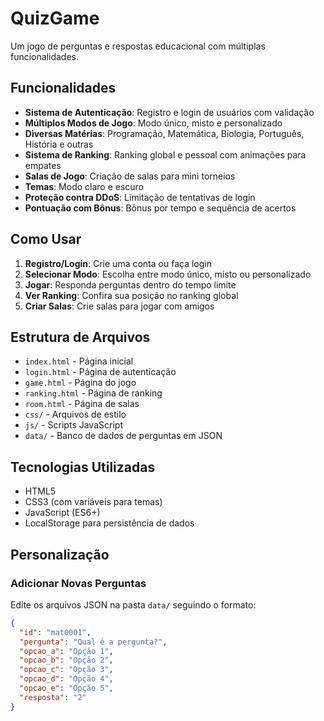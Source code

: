 # QuizGame

Um jogo de perguntas e respostas educacional com múltiplas funcionalidades.

## Funcionalidades

- **Sistema de Autenticação**: Registro e login de usuários com validação
- **Múltiplos Modos de Jogo**: Modo único, misto e personalizado
- **Diversas Matérias**: Programação, Matemática, Biologia, Português, História e outras
- **Sistema de Ranking**: Ranking global e pessoal com animações para empates
- **Salas de Jogo**: Criação de salas para mini torneios
- **Temas**: Modo claro e escuro
- **Proteção contra DDoS**: Limitação de tentativas de login
- **Pontuação com Bônus**: Bônus por tempo e sequência de acertos

## Como Usar

1. **Registro/Login**: Crie uma conta ou faça login
2. **Selecionar Modo**: Escolha entre modo único, misto ou personalizado
3. **Jogar**: Responda perguntas dentro do tempo limite
4. **Ver Ranking**: Confira sua posição no ranking global
5. **Criar Salas**: Crie salas para jogar com amigos

## Estrutura de Arquivos

- `index.html` - Página inicial
- `login.html` - Página de autenticação
- `game.html` - Página do jogo
- `ranking.html` - Página de ranking
- `room.html` - Página de salas
- `css/` - Arquivos de estilo
- `js/` - Scripts JavaScript
- `data/` - Banco de dados de perguntas em JSON

## Tecnologias Utilizadas

- HTML5
- CSS3 (com variáveis para temas)
- JavaScript (ES6+)
- LocalStorage para persistência de dados

## Personalização

### Adicionar Novas Perguntas

Edite os arquivos JSON na pasta `data/` seguindo o formato:

```json
{
  "id": "mat0001",
  "pergunta": "Qual é a pergunta?",
  "opcao_a": "Opção 1",
  "opcao_b": "Opção 2",
  "opcao_c": "Opção 3",
  "opcao_d": "Opção 4",
  "opcao_e": "Opção 5",
  "resposta": "2"
}